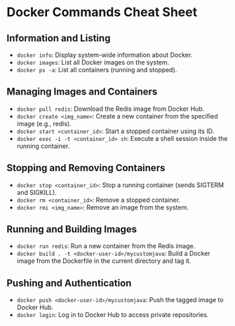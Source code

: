 # Docker Commands Cheat Sheet

## Information and Listing
- `docker info`: Display system-wide information about Docker.
- `docker images`: List all Docker images on the system.
- `docker ps -a`: List all containers (running and stopped).

## Managing Images and Containers
- `docker pull redis`: Download the Redis image from Docker Hub.
- `docker create <img_name>`: Create a new container from the specified image (e.g., redis).
- `docker start <container_id>`: Start a stopped container using its ID.
- `docker exec -i -t <container_id> sh`: Execute a shell session inside the running container.

## Stopping and Removing Containers
- `docker stop <container_id>`: Stop a running container (sends SIGTERM and SIGKILL).
- `docker rm <container_id>`: Remove a stopped container.
- `docker rmi <img_name>`: Remove an image from the system.

## Running and Building Images
- `docker run redis`: Run a new container from the Redis image.
- `docker build . -t <docker-user-id>/mycustomjava`: Build a Docker image from the Dockerfile in the current directory and tag it.

## Pushing and Authentication
- `docker push <docker-user-id>/mycustomjava`: Push the tagged image to Docker Hub.
- `docker login`: Log in to Docker Hub to access private repositories.